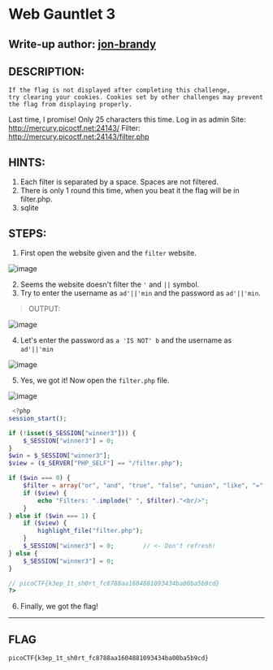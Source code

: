 # Web Gauntlet 3
## Write-up author: [jon-brandy](https://github.com/jon-brandy)
## DESCRIPTION:

```
If the flag is not displayed after completing this challenge, 
try clearing your cookies. Cookies set by other challenges may prevent the flag from displaying properly.
```

Last time, I promise! Only 25 characters this time. 
Log in as admin Site: http://mercury.picoctf.net:24143/ Filter: http://mercury.picoctf.net:24143/filter.php

## HINTS:
1. Each filter is separated by a space. Spaces are not filtered.
2. There is only 1 round this time, when you beat it the flag will be in filter.php.
3. sqlite

## STEPS:
1. First open the website given and the `filter` website.

![image](https://user-images.githubusercontent.com/70703371/179445184-e1a24a42-6c95-4f1f-a113-58a1beeee0c3.png)

2. Seems the website doesn't filter the `'` and `||` symbol.
3. Try to enter the username as `ad'||'min` and the password as `ad'||'min`.

> OUTPUT:

![image](https://user-images.githubusercontent.com/70703371/179445256-13e9df6a-76e8-48e1-a5eb-059ed1363833.png)

4. Let's enter the password as `a 'IS NOT' b` and the username as `ad'||'min`

![image](https://user-images.githubusercontent.com/70703371/179445391-e1a0ea4b-1853-45bd-9abd-4ac445a600fc.png)

5. Yes, we got it! Now open the `filter.php` file.

![image](https://user-images.githubusercontent.com/70703371/179445439-af53a8fd-87fd-4706-9273-c54182c68776.png)


```php
 <?php
session_start();

if (!isset($_SESSION["winner3"])) {
    $_SESSION["winner3"] = 0;
}
$win = $_SESSION["winner3"];
$view = ($_SERVER["PHP_SELF"] == "/filter.php");

if ($win === 0) {
    $filter = array("or", "and", "true", "false", "union", "like", "=", ">", "<", ";", "--", "/*", "*/", "admin");
    if ($view) {
        echo "Filters: ".implode(" ", $filter)."<br/>";
    }
} else if ($win === 1) {
    if ($view) {
        highlight_file("filter.php");
    }
    $_SESSION["winner3"] = 0;        // <- Don't refresh!
} else {
    $_SESSION["winner3"] = 0;
}

// picoCTF{k3ep_1t_sh0rt_fc8788aa1604881093434ba00ba5b9cd}
?>

```

6. Finally, we got the flag!

---
## FLAG

```
picoCTF{k3ep_1t_sh0rt_fc8788aa1604881093434ba00ba5b9cd}
```
